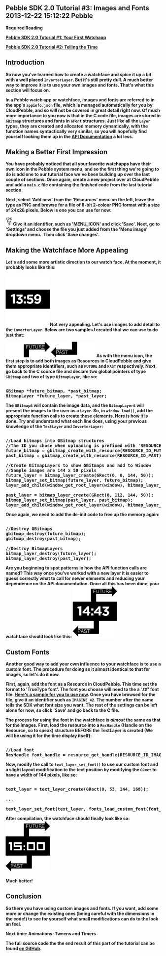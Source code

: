 Pebble SDK 2.0 Tutorial #3: Images and Fonts
2013-12-22 15:12:22
Pebble
---

<strong>Required Reading

<a title="Pebble SDK 2.0 Tutorial #1: Your First Watchapp" href="http://ninedof.wordpress.com/2013/12/02/pebble-sdk-2-0-tutorial-1-your-first-watchapp/">Pebble SDK 2.0 Tutorial #1: Your First Watchapp</a>

<a title="Pebble SDK 2.0 Tutorial #2: Telling the Time." href="http://ninedof.wordpress.com/2013/12/18/pebble-sdk-2-0-tutorial-2-telling-the-time/">Pebble SDK 2.0 Tutorial #2: Telling the Time</a>

## Introduction

So now you've learned how to create a watchface and spice it up a bit with a well placed <code>InverterLayer</code>. But it's still pretty dull. A much better way to improve it is to use your own images and fonts. That's what this section will focus on.

In a Pebble watch app or watchface, images and fonts are referred to in the app's <code>appinfo.json</code> file, which is managed automatically for you by CloudPebble, and so will not be covered in great detail right now. Of much more importance to you now is that in the C code file, images are stored in <code>GBitmap</code> structures and fonts in <code>GFont</code> structures. Just like all the <code>Layer</code> types, they are created and allocated memory dynamically, with the function names syntactically very similar, so you will hopefully find yourself looking them up in the <a title="API Docs" href="https://developer.getpebble.com/2/api-reference/">API Documentation</a> a lot less.

## Making a Better First Impression

You have probably noticed that all your favorite watchapps have their own icon in the Pebble system menu, and so the first thing we're going to do is add one to our tutorial face we've been building up over the last couple of sections. Once again, create a new project over at CloudPebble and add a <code>main.c</code> file containing the finished code from the last tutorial section.

Next, select 'Add new' from the 'Resources' menu on the left, leave the type as PNG and browse for a file of 8-bit 2-colour PNG format with a size of 24x28 pixels. Below is one you can use for now:

![](/assets/import/media/2013/12/menu_icon.png)Give it an identifier, such as 'MENU_ICON' and click 'Save'. Next, go to 'Settings' and choose the file you just added from the 'Menu image' dropdown menu.  Then click 'Save changes'.

## Making the Watchface More Appealing

Let's add some more artistic direction to our watch face. At the moment, it probably looks like this:

![](/assets/import/media/2013/12/pebble-screenshot_2013-12-22_13-59-31.png)Not very appealing. Let's use images to add detail to the <code>InverterLayer</code>. Below are two samples I created that we can use to do just that:

![](/assets/import/media/2013/12/future1.png) ![](/assets/import/media/2013/12/past1.png?w=144) As with the menu icon, the first step is to add both images as Resources in CloudPebble and give them appropriate identifiers, such as <code>FUTURE</code> and <code>PAST</code> respectively. Next, go back to the C source file and declare two global pointers of type <code>GBitmap</code> and two of type <code>BitmapLayer</code>, like so:

<!-- language="cpp" -->
<pre><div class="code-block">
GBitmap *future_bitmap, *past_bitmap;
BitmapLayer *future_layer, *past_layer;
</div></pre>

The <code>GBitmap</code>s will contain the image data, and the <code>BitmapLayer</code>s will present the images to the user as a <code>Layer</code>. So, in <code>window_load()</code>, add the appropriate function calls to create these elements. Here is how it is done. Try and understand what each line does, using your previous knowledge of the <code>TextLayer</code> and <code>InverterLayer</code>:

<!-- language="cpp" -->
<pre><div class="code-block">
//Load bitmaps into GBitmap structures
//The ID you chose when uploading is prefixed with 'RESOURCE_ID_'
future_bitmap = gbitmap_create_with_resource(RESOURCE_ID_FUTURE);
past_bitmap = gbitmap_create_with_resource(RESOURCE_ID_PAST);

//Create BitmapLayers to show GBitmaps and add to Window
//Sample images are 144 x 50 pixels
future_layer = bitmap_layer_create(GRect(0, 0, 144, 50));
bitmap_layer_set_bitmap(future_layer, future_bitmap);
layer_add_child(window_get_root_layer(window), bitmap_layer_get_layer(future_layer));

past_layer = bitmap_layer_create(GRect(0, 112, 144, 50));
bitmap_layer_set_bitmap(past_layer, past_bitmap);
layer_add_child(window_get_root_layer(window), bitmap_layer_get_layer(past_layer));
</div></pre>

Once again, we need to add the de-init code to free up the memory again:

<!-- language="cpp" -->
<pre><div class="code-block">
//Destroy GBitmaps
gbitmap_destroy(future_bitmap);
gbitmap_destroy(past_bitmap);

//Destroy BitmapLayers
bitmap_layer_destroy(future_layer);
bitmap_layer_destroy(past_layer);
</div></pre>

Are you beginning to spot patterns in how the API function calls are named? This way once you've worked with a new layer it is easier to guess correctly what to call for newer elements and reducing your dependence on the API documentation. Once all this has been done, your watchface should look like this:
![](/assets/import/media/2013/12/pebble-screenshot_2013-12-22_14-43-19.png)

## Custom Fonts

Another good way to add your own influence to your watchface is to use a custom font. The procedure for doing so it almost identical to that for images, so let's do it now.

First, again, add the font as a Resource in CloudPebble. This time set the format to 'TrueType font'. The font you choose will need to the a '.ttf' font file. <a title="Sample font file" href="https://www.dropbox.com/s/ugxuv4tbugmvldd/imagine.zip">Here's a sample for you to use now</a>. Once you have browsed for the file, give it an identifier such as <code>IMAGINE_42</code>. The number after the name tells the SDK what font size you want. The rest of the settings can be left alone for now, so click 'Save' and go back to the C file.

The process for using the font in the watchface is <em>almost</em> the same as that for the images. First, load the resource into a <code>ResHandle</code> (Handle on the Resource, so to speak) structure BEFORE the TextLayer is created (We will be using it for the time display itself):

<!-- language="cpp" -->
<pre><div class="code-block">
//Load font
ResHandle font_handle = resource_get_handle(RESOURCE_ID_IMAGINE_42);
</div></pre>

Now, modify the call to <code>text_layer_set_font()</code> to use our custom font and a slight layout modification to the text position by modifying the <code>GRect</code> to have a width of 144 pixels, like so:

<!-- language="cpp" -->
<pre><div class="code-block">
text_layer = text_layer_create(GRect(0, 53, 144, 168));

...

text_layer_set_font(text_layer, fonts_load_custom_font(font_handle));
</div></pre>

After compilation, the watchface should finally look like so:
![](/assets/import/media/2013/12/pebble-screenshot_2013-12-22_15-00-53.png)

Much better!

## Conclusion

So there you have using custom images and fonts. If you want, add some more or change the existing ones (being careful with the dimensions in the code!) to see for yourself what small modifications can do to the look an feel.

Next time: Animations: Tweens and Timers.

The full source code the the end result of this part of the tutorial can be found <a title="Source" href="https://github.com/C-D-Lewis/pebble-sdk2-tut-3">on GitHub</a>.
